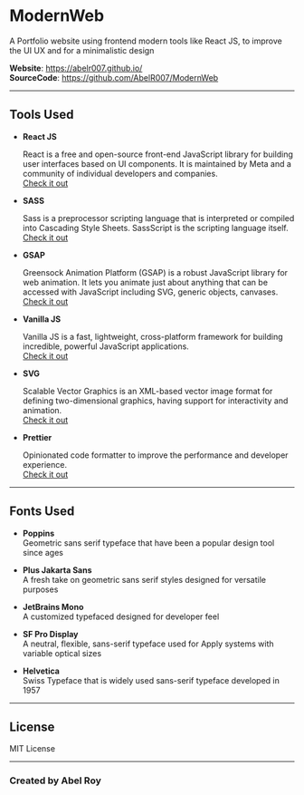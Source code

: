 # ModernWeb

A Portfolio website using frontend modern tools like React JS, to improve the UI UX and for a minimalistic design

**Website**: https://abelr007.github.io/<br>
**SourceCode**: https://github.com/AbelR007/ModernWeb

---
## Tools Used

- **React JS**
  
  React is a free and open-source front-end JavaScript library for building user interfaces based on UI components. It is maintained by Meta and a community of individual developers and companies.
  <br>[Check it out](https://reactjs.org/)

- **SASS**
  
  Sass is a preprocessor scripting language that is interpreted or compiled into Cascading Style Sheets. SassScript is the scripting language itself.
  <br>[Check it out](https://sass-lang.com/)

- **GSAP**

  Greensock Animation Platform (GSAP) is a robust JavaScript library for web animation. It lets you animate just about anything that can be accessed with JavaScript including SVG, generic objects, canvases.
  <br>[Check it out](https://greensock.com/gsap/)

- **Vanilla JS**

  Vanilla JS is a fast, lightweight, cross-platform framework for building incredible, powerful JavaScript applications.
  <br>[Check it out](http://vanilla-js.com/)

- **SVG**

  Scalable Vector Graphics is an XML-based vector image format for defining two-dimensional graphics, having support for interactivity and animation.
  <br>[Check it out](https://developer.mozilla.org/en-US/docs/Web/SVG)

- **Prettier**

  Opinionated code formatter to improve the performance and developer experience.
  <br>[Check it out](https://prettier.io/)

---
## Fonts Used
- **Poppins**
  <br>Geometric sans serif typeface that have been a popular design tool since ages

- **Plus Jakarta Sans**
  <br>A fresh take on geometric sans serif styles designed for versatile purposes

- **JetBrains Mono**
  <br>A customized typefaced designed for developer feel

- **SF Pro Display**
  <br>A neutral, flexible, sans-serif typeface used for Apply systems with variable optical sizes

- **Helvetica**
  <br>Swiss Typeface that is widely used sans-serif typeface developed in 1957

---
## License
MIT License

---
### Created by Abel Roy
